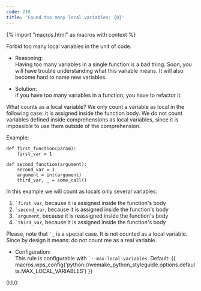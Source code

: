 ```yaml
---
code: 210
title: 'Found too many local variables: {0}'
---
```


{% import "macros.html" as macros with context %}

Forbid too many local variables in the unit of code.

  - Reasoning:  
    Having too many variables in a single function is a bad thing. Soon,
    you will have trouble understanding what this variable means. It
    will also become hard to name new variables.

  - Solution:  
    If you have too many variables in a function, you have to refactor
    it.

What counts as a local variable? We only count a variable as local in
the following case: it is assigned inside the function body. We do not
count variables defined inside comprehensions as local variables, since
it is impossible to use them outside of the comprehension.

Example:

    def first_function(param):
        first_var = 1
    
    def second_function(argument):
        second_var = 1
        argument = int(argument)
        third_var, _ = some_call()

In this example we will count as locals only several variables:

1.  `` `first_var ``, because it is assigned inside the function's body
2.  `` `second_var ``, because it is assigned inside the function's body
3.  `` `argument ``, because it is reassigned inside the function's body
4.  `` `third_var ``, because it is assigned inside the function's body

Please, note that `` `_ `` is a special case. It is not counted as a
local variable. Since by design it means: do not count me as a real
variable.

  - Configuration:  
    This rule is configurable with `` `--max-local-variables ``.
    Default:
    {{ macros.wps_config('python://wemake_python_styleguide.options.defaults.MAX_LOCAL_VARIABLES') }}

<div class="versionadded">

0.1.0

</div>